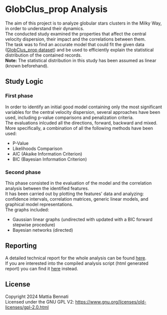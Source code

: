 # GlobClus_prop Analysis

The aim of this project is to analyze globular stars clusters in the Milky Way, in order to understand their dynamics.  
The conducted study examined the properties that affect the central velocity dispersion, their impact and the correlations between them.  
The task was to find an accurate model that could fit the given data ([GlobClus_prop dataset](https://search.r-project.org/CRAN/refmans/astrodatR/html/GlobClus_prop.html))
and be used to efficiently explain the statistical distribution of the contained records.  
**Note:** The statistical distribution in this study has been assumed as linear (known beforehand).

## Study Logic
### First phase
In order to identify an initial good model containing only the most significant variables for the central velocity dispersion, several approaches have been used,
including p-value comparisons and penalization criteria.  
The evaluations inlcuded all the directions, forward, backward and mixed.  
More specifically, a combination of all the following methods have been used:
- P-Value
- Likelihoods Comparison
- AIC (Akaike Information Criterion)
- BIC (Bayesian Information Criterion)

### Second phase
This phase consisted in the evaluation of the model and the correlation analysis between the identified features.  
It has been carried out by plotting the features' data and analyzing: confidence intervals, correlation matrices, generic linear models, and graphical model representations.  
The graphs included:
- Gaussian linear graphs (undirected with updated with a BIC forward stepwise procedure)
- Bayesian networks (directed)

## Reporting
A detailed technical report for the whole analysis can be found [here](https://github.com/Scrayil/GlobClus_prop-Analysis/blob/6d9da4a8c89307bd71ca7926ca1cd14437a27544/report/Globular%20Stars%20Clusters%20-%20Technical%20Report.pdf).  
If you are interested into the compiled analysis script (html generated report) you can find it [here](https://Scrayil.github.io/GlobClus_prop-Analysis/model_analysis.html) instead.

## License
Copyright 2024 Mattia Bennati  
Licensed under the GNU GPL V2: https://www.gnu.org/licenses/old-licenses/gpl-2.0.html
